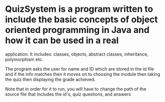 # QuizSystem is a program written to include the basic concepts of object oriented programming in Java and how it can be used in a real
application. It includes: classes, objects, abstract classes, inheritance, polymorphism etc.

The program asks the user for name and ID which are stored in the id file and if the info matches then it moves on to choosing the module
then taking the quiz then displaying the grade achieved.

Note that in order for it to run, you will have to change the path of the source file that includes the id's, quiz questions, and answers
